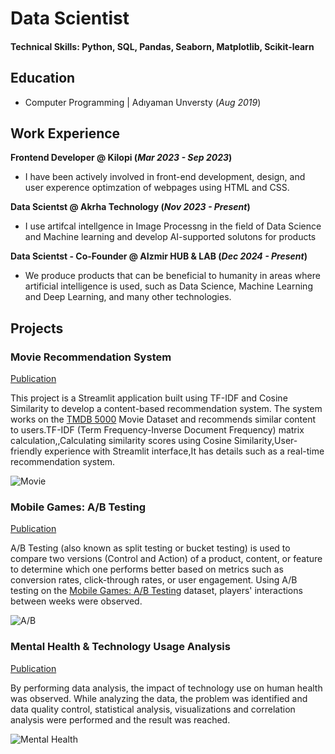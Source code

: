 # Data Scientist

#### Technical Skills: Python, SQL, Pandas, Seaborn, Matplotlib, Scikit-learn

## Education
- Computer Programming | Adıyaman Unversty (_Aug 2019_)						       		


## Work Experience
**Frontend Developer @ Kilopi (_Mar 2023 - Sep 2023_)**
- I have been actively involved in front-end development, design, and user experence optimzation of webpages using HTML and CSS.


**Data Scientst @ Akrha Technology (_Nov 2023  - Present_)**
- I use artifcal intellgence in Image Processng in the field of Data Science and Machine learning and develop AI-supported solutons for products


**Data Scientst - Co-Founder @ AIzmir HUB & LAB (_Dec 2024  - Present_)**
- We produce products that can be beneficial to humanity in areas where artificial intelligence is used, such as Data Science, Machine Learning and Deep Learning, and many other technologies.


## Projects
### Movie Recommendation System
[Publication](https://github.com/emre-02/movie-recommendation-system)

This project is a Streamlit application built using TF-IDF and Cosine Similarity to develop a content-based recommendation system. The system works on the [TMDB 5000](https://www.kaggle.com/datasets/tmdb/tmdb-movie-metadata) Movie Dataset and recommends similar content to users.TF-IDF (Term Frequency-Inverse Document Frequency) matrix calculation,,Calculating similarity scores using Cosine Similarity,User-friendly experience with Streamlit interface,It has details such as a real-time recommendation system.

![Movie](https://i.hizliresim.com/786pb27.png)

### Mobile Games: A/B Testing
[Publication](https://www.kaggle.com/code/yunusemreoztrk/mobile-games-a-b-testing)

A/B Testing (also known as split testing or bucket testing) is used to compare two versions (Control and Action) of a product, content, or feature to determine which one performs better based on metrics such as conversion rates, click-through rates, or user engagement. Using A/B testing on the  [Mobile Games: A/B Testing](https://www.kaggle.com/datasets/yufengsui/mobile-games-ab-testing) dataset, players' interactions between weeks were observed.

![A/B](https://i.hizliresim.com/avq6swl.png)

### Mental Health & Technology Usage Analysis
[Publication](https://www.kaggle.com/code/yunusemreoztrk/mental-health-technology-usage-analysis)

By performing data analysis, the impact of technology use on human health was observed. While analyzing the data, the problem was identified and data quality control, statistical analysis, visualizations and correlation analysis were performed and the result was reached.

![Mental Health](https://i.hizliresim.com/bfti84u.png)
